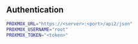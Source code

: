 ## Authentication

```sh
PROXMOX_URL="https://<server>:<port>/api2/json"
PROXMOX_USERNAME="root"
PROXMOX_TOKEN="<token>"
```